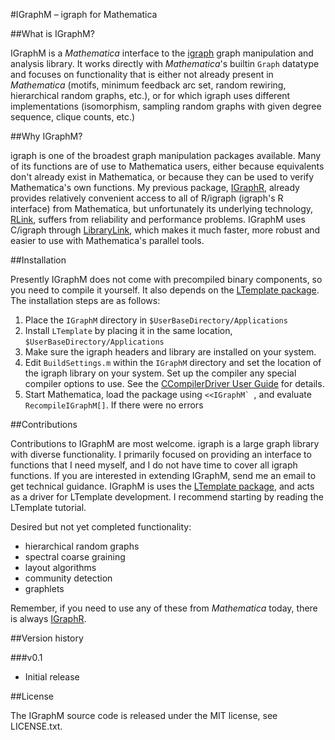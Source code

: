 #IGraphM – igraph for Mathematica

##What is IGraphM?

IGraphM is a *Mathematica* interface to the [igraph](http://igraph.org/) graph manipulation and analysis library.  It works directly with *Mathematica*'s builtin `Graph` datatype and focuses on functionality that is either not already present in *Mathematica* (motifs, minimum feedback arc set, random rewiring, hierarchical random graphs, etc.), or for which igraph uses different implementations (isomorphism, sampling random graphs with given degree sequence, clique counts, etc.)

##Why IGraphM?

igraph is one of the broadest graph manipulation packages available.  Many of its functions are of use to Mathematica users, either because equivalents don't already exist in Mathematica, or because they can be used to verify Mathematica's own functions.  My previous package, [IGraphR][2], already provides relatively convenient access to all of R/igraph (igraph's R interface) from Mathematica, but unfortunately its underlying technology, [RLink](http://reference.wolfram.com/language/RLink/guide/RLink.html), suffers from reliability and performance problems.  IGraphM uses C/igraph through [LibraryLink](http://reference.wolfram.com/language/LibraryLink/tutorial/Overview.html), which makes it much faster, more robust and easier to use with Mathematica's parallel tools.

##Installation

Presently IGraphM does not come with precompiled binary components, so you need to compile it yourself.  It also depends on the [LTemplate package][1].  The installation steps are as follows:

 1. Place the `IGraphM` directory in `$UserBaseDirectory/Applications`
 2. Install `LTemplate` by placing it in the same location, `$UserBaseDirectory/Applications`
 3. Make sure the igraph headers and library are installed on your system.
 4. Edit `BuildSettings.m` within the `IGraphM` directory and set the location of the igraph library on your system.  Set up the compiler any special compiler options to use.  See the [CCompilerDriver User Guide](http://reference.wolfram.com/language/CCompilerDriver/tutorial/Overview.html) for details.
 5. Start Mathematica, load the package using ``<<IGraphM` ``, and evaluate `RecompileIGraphM[]`.  If there were no errors

##Contributions

Contributions to IGraphM are most welcome.  igraph is a large graph library with diverse functionality.  I primarily focused on providing an interface to functions that I need myself, and I do not have time to cover all igraph functions.  If you are interested in extending IGraphM, send me an email to get technical guidance.  IGraphM is uses the [LTemplate package][1], and acts as a driver for LTemplate development.  I recommend starting by reading the LTemplate tutorial.

Desired but not yet completed functionality:

 - hierarchical random graphs
 - spectral coarse graining
 - layout algorithms
 - community detection
 - graphlets

Remember, if you need to use any of these from *Mathematica* today, there is always [IGraphR][2].

##Version history

###v0.1

 - Initial release

##License

The IGraphM source code is released under the MIT license, see LICENSE.txt.

 [1]: https://bitbucket.org/szhorvat/ltemplate
 [2]: http://szhorvat.net/pelican/using-igraph-from-mathematica.html

